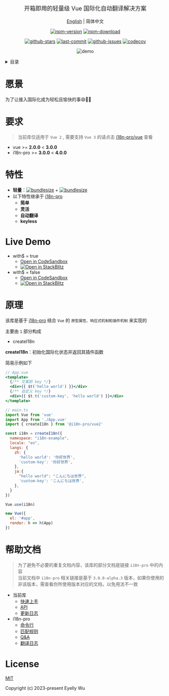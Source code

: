 <div align="center">
  <p style="font-size: 18px;">开箱即用的轻量级 Vue 国际化自动翻译解决方案</p>

[English](https://github.com/i18n-pro/vue2/tree/v2.0.0-alpha.1#readme) | 简体中文



[![npm-version](https://img.shields.io/npm/v/@i18n-pro/vue2.svg?style=flat-square "npm-version")](https://www.npmjs.com/package/@i18n-pro/vue2 "npm")
[![npm-download](https://img.shields.io/npm/dm/@i18n-pro/vue2 "npm-download")](https://www.npmjs.com/package/@i18n-pro/vue2 "npm")

[![github-stars](https://img.shields.io/github/stars/i18n-pro/vue2?style=social "github-stars")](https://github.com/i18n-pro/vue2/stargazers "github-stars")
[![last-commit](https://img.shields.io/github/last-commit/i18n-pro/vue2/main "last-commit")](https://github.com/i18n-pro/vue2/commits/main "last-commit")
[![github-issues](https://img.shields.io/github/issues-raw/i18n-pro/vue2 "github-issues")](https://github.com/i18n-pro/vue2/issues "github-issues")
[![codecov](https://codecov.io/gh/i18n-pro/vue2/branch/main/graph/badge.svg?token=B9R4W0F1XI "codecov")](https://codecov.io/gh/i18n-pro/vue2 "codecov")

![demo](https://s3.bmp.ovh/imgs/2025/07/11/f76e2e57b5a248af.gif)

</div>
<details >
  <summary>目录</summary>

  [愿景](#愿景)<br/>
  [要求](#要求)<br/>
  [特性](#特性)<br/>
  [Live Demo](#live-demo)<br/>
  [原理](#原理)<br/>
  [License](#license)<br/>

</details>


# 愿景
为了让接入国际化成为轻松且愉快的事😄💪🏻

# 要求

> 当前库仅适用于 `Vue 2` , 需要支持 `Vue 3` 的请点击 [i18n-pro/vue](https://github.com/i18n-pro/vue) 查看<br/>
* vue >= **2.0.0** < **3.0.0**
* i18n-pro >= **3.0.0** < **4.0.0**


# 特性

* **轻量**：[![bundlesize](https://img.shields.io/bundlephobia/minzip/i18n-pro?color=brightgreen&style=plastic "i18n-pro-bundlesize")](https://bundlephobia.com/package/i18n-pro "i18n-pro-bundlesize") + [![bundlesize](https://img.shields.io/bundlephobia/minzip/@i18n-pro/vue2?color=brightgreen&style=plastic "bundlesize")](https://bundlephobia.com/package/@i18n-pro/vue2 "bundlesize")
* 以下特性继承于 [i18n-pro](https://github.com/i18n-pro/core "i18n-pro") 
   * **简单**
   * **灵活**
   * **自动翻译**
   * **keyless**


# Live Demo

* with$ = true
   * [Open in CodeSandbox](https://codesandbox.io/p/github/i18n-pro/vue2-demo/main?file=README_zh-CN.md)
   * [![Open in StackBlitz](https://developer.stackblitz.com/img/open_in_stackblitz_small.svg "Open in StackBlitz")](https://stackblitz.com/github/i18n-pro/vue2-demo/tree/main?file=README_zh-CN.md)
* with$ = false
   * [Open in CodeSandbox](https://codesandbox.io/p/github/i18n-pro/vue2-demo/simple?file=README_zh-CN.md)
   * [![Open in StackBlitz](https://developer.stackblitz.com/img/open_in_stackblitz_small.svg "Open in StackBlitz")](https://stackblitz.com/github/i18n-pro/vue2-demo/tree/simple?file=README_zh-CN.md)


# 原理
该库是基于 [i18n-pro](https://github.com/i18n-pro/core "i18n-pro") 结合 `Vue` 的 `原型属性、响应式机制和插件机制` 来实现的

主要由 `1` 部分构成
* createI18n



**createI18n**：初始化国际化状态并返回其插件函数



简易示例如下
```jsx
// App.vue
<template>
  {/** 文案即 key */}
  <div>{{ $t('hello world') }}</div>
  {/** 自定义 key */}
  <div>{{ $t.t('custom-key', 'hello world') }}</div>
</template>

// main.ts
import Vue from 'vue'
import App from './App.vue'
import { createI18n } from '@i18n-pro/vue2'

const i18n = createI18n({
  namespace: "i18n-example",
  locale: "en",
  langs: {
    zh: {
      'hello world': '你好世界',
      'custom-key': '你好世界',
    },
    ja:{
      "hello world": "こんにちは世界",
      'custom-key': 'こんにちは世界',
    },
  }
})

Vue.use(i18n)

new Vue({
  el: '#app',
  render: h => h(App)
})
```

# 帮助文档

> 为了避免不必要的重复文档内容，该库的部分文档是链接 `i18n-pro` 中的内容<br/>
> 当前文档中 `i18n-pro` 相关链接是基于 `3.0.0-alpha.3` 版本，如果你使用的非该版本，需查看你所使用版本对应的文档，以免用法不一致<br/>
* 当前库
   * [快速上手](https://github.com/i18n-pro/vue2/blob/v2.0.0-alpha.1/docs/dist/USAGE_zh-CN.md)
   * [API](https://github.com/i18n-pro/vue2/blob/v2.0.0-alpha.1/docs/dist/API_zh-CN.md)
   * [更新日志](https://github.com/i18n-pro/vue2/blob/v2.0.0-alpha.1/docs/dist/CHANGELOG_zh-CN.md)
* i18n-pro
   * [命令行](https://github.com/i18n-pro/core/blob/v3.0.0-alpha.3/docs/dist/COMMAND_LINE_zh-CN.md)
   * [匹配规则](https://github.com/i18n-pro/core/blob/v3.0.0-alpha.3/docs/dist/MATCH_RULE_zh-CN.md)
   * [Q&A](https://github.com/i18n-pro/core/blob/v3.0.0-alpha.3/docs/dist/Q&A_zh-CN.md)
   * [翻译日志](https://github.com/i18n-pro/core/blob/v3.0.0-alpha.3/docs/dist/OUTPUT_LOG_zh-CN.md)


# License
[MIT](./LICENSE)

Copyright (c) 2023-present Eyelly Wu